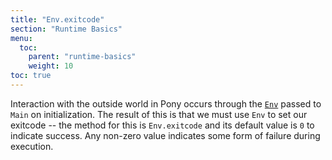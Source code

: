 ```yaml
---
title: "Env.exitcode"
section: "Runtime Basics"
menu:
  toc:
    parent: "runtime-basics"
    weight: 10
toc: true
---
```


Interaction with the outside world in Pony occurs through the [`Env`](https://stdlib.ponylang.io/builtin-Env/#env) passed to `Main` on initialization. The result of this is that we must use `Env` to set our exitcode -- the method for this is `Env.exitcode` and its default value is `0` to indicate success. Any non-zero value indicates some form of failure during execution.
